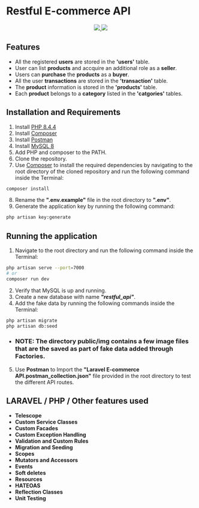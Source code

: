 # Restful E-commerce API
<p align="center">
  <a href="https://laravel.com/" alt="Built with: Laravel v12.8.1">
    <img src="https://badgen.net/badge/Built%20with/Laravel%20v12.8.1/FF2D20" />
  </a>
  <a href="https://www.php.net/downloads.php" alt="Powered by: PHP v8.4.4">
    <img src="https://badgen.net/badge/Powered%20by/PHP%20v8.4.4/8892BF" />
  </a>
</p>

## Features
- All the registered **users** are stored in the **'users'** table.
- User can list **products** and accquire an additional role as a **seller**.
- Users can **purchase** the **products** as a **buyer**.
- All the user **transactions** are stored in the **'transaction'** table.
- The **product** information is stored in the **'products'** table.
- Each **product** belongs to a **category** listed in the **'catgories'** tables.  

## Installation and Requirements
1. Install [PHP 8.4.4](https://www.php.net/downloads.php)
2. Install [Composer](https://getcomposer.org/download/)
3. Install [Postman](https://www.postman.com/downloads/)
4. Install [MySQL 8](https://dev.mysql.com/downloads/installer/)
5. Add PHP and composer to the PATH.
6. Clone the repository.
7. Use [Composer](https://getcomposer.org/download/) to install the required dependencies by navigating to the root directory of the cloned repository and run the following command inside the Terminal:
```bash
composer install
``` 
8. Rename the **".env.example"** file in the root directory to **".env"**.
7. Generate the application key by running the following command:
```bash
php artisan key:generate
```

## Running the application
1. Navigate to the root directory and run the following command inside the Terminal:
```bash
php artisan serve --port=7000
# or
composer run dev
``` 
2. Verify that MySQL is up and running.
3. Create a new database with name ***"restful_api"***.
4. Add the fake data by running the following commands inside the Terminal:
```bash
php artisan migrate
php artisan db:seed 
```
- ### NOTE: The directory **public/img** contains a few **image** files that are the saved as part of fake data added through Factories.
5. Use **Postman** to Import the **"Laravel E-commerce API.postman_collection.json"** file provided in the root directory to test the different API routes.

## LARAVEL / PHP / Other features used
- **Telescope**
- **Custom Service Classes**
- **Custom Facades**
- **Custom Exception Handling**
- **Validation and Custom Rules**
- **Migration and Seeding**
- **Scopes**
- **Mutators and Accessors**
- **Events**
- **Soft deletes**
- **Resources**
- **HATEOAS**
- **Reflection Classes**
- **Unit Testing**